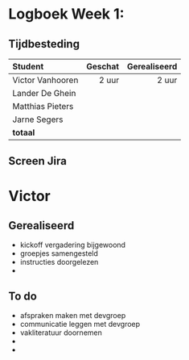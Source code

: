 # Logboek Week 1:

## Tijdbesteding

| Student          | Geschat | Gerealiseerd |
| :--------------- | ------: | -----------: |
| Victor Vanhooren |   2 uur      |   2 uur           |
| Lander De Ghein  |         |              |
| Matthias Pieters |         |              |
| Jarne Segers     |         |              |
| **totaal**       |         |              |


## Screen Jira

# Victor

## Gerealiseerd

- kickoff vergadering bijgewoond
- groepjes samengesteld
- instructies doorgelezen
-


## To do

- afspraken maken met devgroep
- communicatie leggen met devgroep
- vakliteratuur doornemen
-
-